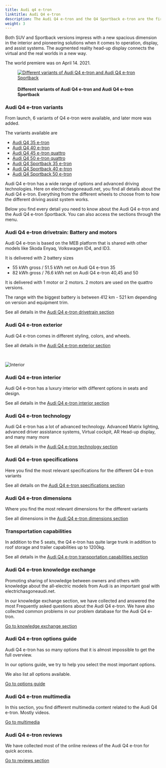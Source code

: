 ```yaml
---
title: Audi q4 e-tron
linktitle: Audi Q4 e-tron
description: The Audi Q4 e-tron and the Q4 Sportback e-tron are the first compact electric SUVs and the third all-electric model from Audi. Available in 7 variants.
weight: 3
---
```

<!-- markdownlint-disable MD033 -->

Both SUV and Sportback versions impress with a new spacious dimension in the interior and pioneering solutions when it comes to operation, display, and assist systems. The augmented
reality head-up display connects the virtual and the real worlds in a new way.



The world premiere was on April 14. 2021.

<figure>
    <a href="https://media.electrichasgoneaudi.net/multimedia/models/q4-e-tron/variants/variants1.jpg">
        <img src="https://media.electrichasgoneaudi.net/multimedia/models/q4-e-tron/variants/variants1s.jpg" alt="Different variants of Audi Q4 e-tron and Audi Q4 e-tron Sportback" title="Different variants of Audi Q4 e-tron and Audi Q4 e-tron Sportback">
    </a>
    <figcaption><h4>Different variants of Audi Q4 e-tron and Audi Q4 e-tron Sportback</h4></figcaption>
</figure>

### Audi Q4 e-tron variants

From launch, 6 variants of Q4 e-tron were available, and later more was added.

The variants available are

- [Audi Q4 35 e-tron](/models/q4-e-tron/variants/#audi-q4-35-e-tron)
- [Audi Q4 40 e-tron](/models/q4-e-tron/variants/#audi-q4-40-e-tron)
- [Audi Q4 45 e-tron quattro](/models/q4-e-tron/variants/#audi-q4-45-e-tron-quattro)
- [Audi Q4 50 e-tron quattro](/models/q4-e-tron/variants/#audi-q4-45-e-tron-quattro)
- [Audi Q4 Sportback 35 e-tron](/models/q4-e-tron/variants/#audi-q4-sportback-35-e-tron)
- [Audi Q4 Sportback 40 e-tron](/models/q4-e-tron/variants/#audi-q4-sportback-40-e-tron)
- [Audi Q4 Sportback 50 e-tron](/models/q4-e-tron/variants/#audi-q4-sportback-50-e-tron-quattro)

Audi Q4 e-tron has a wide range of options and advanced driving technologies. Here on electrichasgoneaudi.net, you find all details about the Audi Q4 e-tron. Everything from the different wheels to choose from to how the different driving assist system works.

Below you find every detail you need to know about the Audi Q4 e-tron and the Audi Q4 e-tron Sportback. You can also access the sections through the menu.

### Audi Q4 e-tron drivetrain: Battery and motors

Audi Q4 e-tron is based on the MEB platform that is shared with other models like Skoda Enyaq, Volkswagen ID4, and ID3.

It is delivered with 2 battery sizes

- 55 kWh gross / 51.5 kWh net on Audi Q4 e-tron 35
- 82 kWh gross / 76.6 kWh net on Audi Q4 e-tron 40,45 and 50

It is delivered with 1 motor or 2 motors. 2 motors are used on the quattro versions.

The range with the biggest battery is between 412 km - 521 km depending on version and equipment trim.

See all details in the [Audi Q4 e-tron drivetrain section](drivetrain)

### Audi Q4 e-tron exterior

Audi Q4 e-tron comes in different styling, colors, and wheels.

See all details in the [Audi Q4 e-tron exterior section](exterior)

<br />

![Interior](https://media.electrichasgoneaudi.net/multimedia/models/q4-e-tron/interior/interior.jpg)

### Audi Q4 e-tron interior

Audi Q4 e-tron has a luxury interior with different options in seats and design.

See all details in the [Audi Q4 e-tron interior section](interior)

### Audi Q4 e-tron technology

Audi Q4 e-tron has a lot of advanced technology. Advanced Matrix lighting, advanced driver assistance systems, Virtual cockpit, AR Head-up display, and many many more

See all details in the [Audi Q4 e-tron technology section](technology)

### Audi Q4 e-tron specifications

Here you find the most relevant specifications for the different Q4 e-tron variants

See all details on the [Audi Q4 e-tron specifications section](specifications)

### Audi Q4 e-tron dimensions

Where you find the most relevant dimensions for the different variants

See all dimensions in the [Audi Q4 e-tron dimensions section](dimensions)

### Transportation capabilities

In addition to the 5 seats, the Q4 e-tron has quite large trunk in addition to roof storage and trailer capabilities up to 1200kg.

See all details in the [Audi Q4 e-tron transportation capabilities section](transportation)

### Audi Q4 e-tron knowledge exchange

Promoting sharing of knowledge between owners and others with knowledge about the all-electric models from Audi is an important goal with electrichasgoneaudi.net.

In our knowledge exchange section,  we have collected and answered the most Frequently asked questions about the Audi Q4 e-tron.
We have also collected common problems in our problem database for the Audi Q4 e-tron.

[Go to knowledge exchange section](knowledgeexchange)

### Audi Q4 e-tron options guide

Audi Q4 e-tron has so many options that it is almost impossible to get the full overview.

In our options guide, we try to help you select the most important options.

We also list all options available.

[Go to options guide](optionguide)

### Audi Q4 e-tron multimedia

In this section, you find different multimedia content related to the Audi Q4 e-tron. Mostly videos.

[Go to multimedia](multimedia)

### Audi Q4 e-tron reviews

We have collected most of the online reviews of the Audi Q4 e-tron for quick access.

[Go to reviews section](reviews)